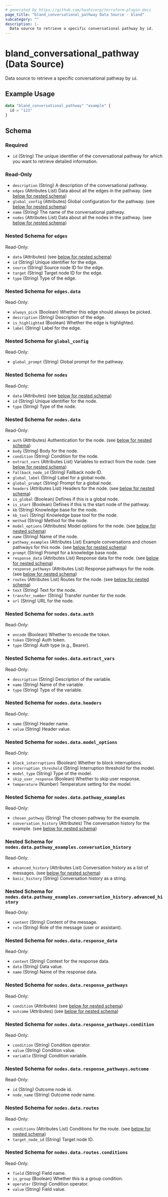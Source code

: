 ```yaml
---
# generated by https://github.com/hashicorp/terraform-plugin-docs
page_title: "bland_conversational_pathway Data Source - bland"
subcategory: ""
description: |-
  Data source to retrieve a specific conversational pathway by id.
---
```


# bland_conversational_pathway (Data Source)

Data source to retrieve a specific conversational pathway by `id`.

## Example Usage

```terraform
data "bland_conversational_pathway" "example" {
  id = "123"
}
```

<!-- schema generated by tfplugindocs -->
## Schema

### Required

- `id` (String) The unique identifier of the conversational pathway for which you want to retrieve detailed information.

### Read-Only

- `description` (String) A description of the conversational pathway.
- `edges` (Attributes List) Data about all the edges in the pathway. (see [below for nested schema](#nestedatt--edges))
- `global_config` (Attributes) Global configuration for the pathway. (see [below for nested schema](#nestedatt--global_config))
- `name` (String) The name of the conversational pathway.
- `nodes` (Attributes List) Data about all the nodes in the pathway. (see [below for nested schema](#nestedatt--nodes))

<a id="nestedatt--edges"></a>
### Nested Schema for `edges`

Read-Only:

- `data` (Attributes) (see [below for nested schema](#nestedatt--edges--data))
- `id` (String) Unique identifier for the edge.
- `source` (String) Source node ID for the edge.
- `target` (String) Target node ID for the edge.
- `type` (String) Type of the edge.

<a id="nestedatt--edges--data"></a>
### Nested Schema for `edges.data`

Read-Only:

- `always_pick` (Boolean) Whether this edge should always be picked.
- `description` (String) Description of the edge.
- `is_highlighted` (Boolean) Whether the edge is highlighted.
- `label` (String) Label for the edge.



<a id="nestedatt--global_config"></a>
### Nested Schema for `global_config`

Read-Only:

- `global_prompt` (String) Global prompt for the pathway.


<a id="nestedatt--nodes"></a>
### Nested Schema for `nodes`

Read-Only:

- `data` (Attributes) (see [below for nested schema](#nestedatt--nodes--data))
- `id` (String) Unique identifier for the node.
- `type` (String) Type of the node.

<a id="nestedatt--nodes--data"></a>
### Nested Schema for `nodes.data`

Read-Only:

- `auth` (Attributes) Authentication for the node. (see [below for nested schema](#nestedatt--nodes--data--auth))
- `body` (String) Body for the node.
- `condition` (String) Condition for the node.
- `extract_vars` (Attributes List) Variables to extract from the node. (see [below for nested schema](#nestedatt--nodes--data--extract_vars))
- `fallback_node_id` (String) Fallback node ID.
- `global_label` (String) Label for a global node.
- `global_prompt` (String) Prompt for a global node.
- `headers` (Attributes List) Headers for the node. (see [below for nested schema](#nestedatt--nodes--data--headers))
- `is_global` (Boolean) Defines if this is a global node.
- `is_start` (Boolean) Defines if this is the start node of the pathway.
- `kb` (String) Knowledge base for the node.
- `kb_tool` (String) Knowledge base tool for the node.
- `method` (String) Method for the node.
- `model_options` (Attributes) Model options for the node. (see [below for nested schema](#nestedatt--nodes--data--model_options))
- `name` (String) Name of the node.
- `pathway_examples` (Attributes List) Example conversations and chosen pathways for this node. (see [below for nested schema](#nestedatt--nodes--data--pathway_examples))
- `prompt` (String) Prompt for a knowledge base node.
- `response_data` (Attributes List) Response data for the node. (see [below for nested schema](#nestedatt--nodes--data--response_data))
- `response_pathways` (Attributes List) Response pathways for the node. (see [below for nested schema](#nestedatt--nodes--data--response_pathways))
- `routes` (Attributes List) Routes for the node. (see [below for nested schema](#nestedatt--nodes--data--routes))
- `text` (String) Text for the node.
- `transfer_number` (String) Transfer number for the node.
- `url` (String) URL for the node.

<a id="nestedatt--nodes--data--auth"></a>
### Nested Schema for `nodes.data.auth`

Read-Only:

- `encode` (Boolean) Whether to encode the token.
- `token` (String) Auth token.
- `type` (String) Auth type (e.g., Bearer).


<a id="nestedatt--nodes--data--extract_vars"></a>
### Nested Schema for `nodes.data.extract_vars`

Read-Only:

- `description` (String) Description of the variable.
- `name` (String) Name of the variable.
- `type` (String) Type of the variable.


<a id="nestedatt--nodes--data--headers"></a>
### Nested Schema for `nodes.data.headers`

Read-Only:

- `name` (String) Header name.
- `value` (String) Header value.


<a id="nestedatt--nodes--data--model_options"></a>
### Nested Schema for `nodes.data.model_options`

Read-Only:

- `block_interruptions` (Boolean) Whether to block interruptions.
- `interruption_threshold` (String) Interruption threshold for the model.
- `model_type` (String) Type of the model.
- `skip_user_response` (Boolean) Whether to skip user response.
- `temperature` (Number) Temperature setting for the model.


<a id="nestedatt--nodes--data--pathway_examples"></a>
### Nested Schema for `nodes.data.pathway_examples`

Read-Only:

- `chosen_pathway` (String) The chosen pathway for the example.
- `conversation_history` (Attributes) The conversation history for the example. (see [below for nested schema](#nestedatt--nodes--data--pathway_examples--conversation_history))

<a id="nestedatt--nodes--data--pathway_examples--conversation_history"></a>
### Nested Schema for `nodes.data.pathway_examples.conversation_history`

Read-Only:

- `advanced_history` (Attributes List) Conversation history as a list of messages. (see [below for nested schema](#nestedatt--nodes--data--pathway_examples--conversation_history--advanced_history))
- `basic_history` (String) Conversation history as a string.

<a id="nestedatt--nodes--data--pathway_examples--conversation_history--advanced_history"></a>
### Nested Schema for `nodes.data.pathway_examples.conversation_history.advanced_history`

Read-Only:

- `content` (String) Content of the message.
- `role` (String) Role of the message (user or assistant).




<a id="nestedatt--nodes--data--response_data"></a>
### Nested Schema for `nodes.data.response_data`

Read-Only:

- `context` (String) Context for the response data.
- `data` (String) Data value.
- `name` (String) Name of the response data.


<a id="nestedatt--nodes--data--response_pathways"></a>
### Nested Schema for `nodes.data.response_pathways`

Read-Only:

- `condition` (Attributes) (see [below for nested schema](#nestedatt--nodes--data--response_pathways--condition))
- `outcome` (Attributes) (see [below for nested schema](#nestedatt--nodes--data--response_pathways--outcome))

<a id="nestedatt--nodes--data--response_pathways--condition"></a>
### Nested Schema for `nodes.data.response_pathways.condition`

Read-Only:

- `condition` (String) Condition operator.
- `value` (String) Condition value.
- `variable` (String) Condition variable.


<a id="nestedatt--nodes--data--response_pathways--outcome"></a>
### Nested Schema for `nodes.data.response_pathways.outcome`

Read-Only:

- `id` (String) Outcome node id.
- `node_name` (String) Outcome node name.



<a id="nestedatt--nodes--data--routes"></a>
### Nested Schema for `nodes.data.routes`

Read-Only:

- `conditions` (Attributes List) Conditions for the route. (see [below for nested schema](#nestedatt--nodes--data--routes--conditions))
- `target_node_id` (String) Target node ID.

<a id="nestedatt--nodes--data--routes--conditions"></a>
### Nested Schema for `nodes.data.routes.conditions`

Read-Only:

- `field` (String) Field name.
- `is_group` (Boolean) Whether this is a group condition.
- `operator` (String) Condition operator.
- `value` (String) Field value.
